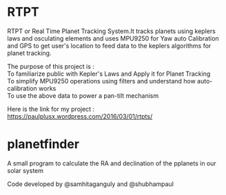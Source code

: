 # RTPT
RTPT or Real Time Planet Tracking System.It tracks planets using keplers laws and osculating elements and uses MPU9250 for Yaw auto Calibration and GPS to get user's location to feed data to the keplers algorithms for planet tracking.

The purpose of this project is : <br>
To familiarize public with Kepler's Laws and Apply it for Planet Tracking <br>
To simplify MPU9250 operations using filters and understand how auto-calibration works <br>
To use the above data to power a pan-tilt mechanism <br>

Here is the link for my project :
https://paulplusx.wordpress.com/2016/03/01/rtpts/

# planetfinder
A small program to calculate the 
RA and declination of the pplanets in our solar system

Code developed by @samhitaganguly and @shubhampaul
